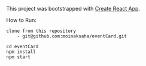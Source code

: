 This project was bootstrapped with [Create React App](https://github.com/facebookincubator/create-react-app).


How to Run:
```
clone from this repository
    - git@github.com:moinaksaha/eventCard.git

cd eventCard
npm install
npm start

```
